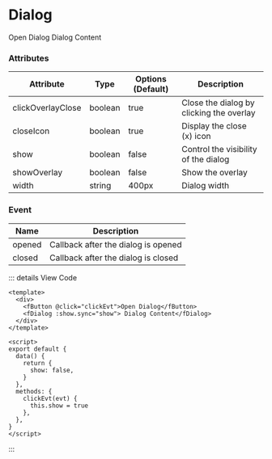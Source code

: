 <div>
    <cube/><pet/>
    <h1>Dialog</h1>
    <fButton @click="clickEvt">Open Dialog</fButton>
    <fDialog v-model:show="show"> Dialog Content</fDialog>
</div>

<script>
export default {
    name: "",
    data() {
        return {
            show: false
        };
    },
    mounted() {},
    methods: {
        clickEvt(evt) {
            this.show = true
            console.log("clickEvt-------", evt);
        },
    },
};
</script>

### Attributes

| Attribute          | Type    | Options (Default) | Description                |
| ------------------ | ------- | ------------------- | -------------------------- |
| clickOverlayClose  | boolean | true                | Close the dialog by clicking the overlay |
| closeIcon          | boolean | true                | Display the close (x) icon |
| show               | boolean | false               | Control the visibility of the dialog |
| showOverlay        | boolean | false               | Show the overlay |
| width              | string  | 400px               | Dialog width |

### Event

| Name   | Description       |
| ------ | ------------------ |
| opened | Callback after the dialog is opened |
| closed | Callback after the dialog is closed |

::: details View Code

```vue
<template>
  <div>
    <fButton @click="clickEvt">Open Dialog</fButton>
    <fDialog :show.sync="show"> Dialog Content</fDialog>
  </div>
</template>

<script>
export default {
  data() {
    return {
      show: false,
    }
  },
  methods: {
    clickEvt(evt) {
      this.show = true
    },
  },
}
</script>
```

:::
